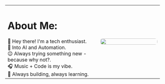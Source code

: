 <table width="100%" style="border: none; border-collapse: collapse; height: 100%;">
  <tr style="border: none;">
    <td width="60%" valign="top" style="border: none; padding-right: 20px;">
      <h1>About Me:</h1>
      👋 Hey there! I'm a tech enthusiast.<br>
      🤖 Into AI and Automation.<br>
      😉 Always trying something new - because why not?.<br>
      🎧 Music + Code is my vibe.<br>
      🚀 Always building, always learning. 
    </td>
    <td width="40%" style="border: none;">
      <div style="display: flex; justify-content: center; align-items: center; height: 100%;">
        <img src="https://media.giphy.com/media/JqmupuTVZYaQX5s094/giphy.gif"
             style="width:100%; max-width:600px; height:auto; border-radius: 8px;">
      </div>
    </td>
  </tr>
</table>

# 🌐 Socials:
[![Discord](https://img.shields.io/badge/Discord-%237289DA.svg?logo=discord&logoColor=white)](https://discord.gg/https://discord.gg/gYM72bXr) [![Instagram](https://img.shields.io/badge/Instagram-%23E4405F.svg?logo=Instagram&logoColor=white)](https://instagram.com/https://www.instagram.com/ruthvik_ar?igsh=dThqa3BycWRvM3hq) [![LinkedIn](https://img.shields.io/badge/LinkedIn-%230077B5.svg?logo=linkedin&logoColor=white)](https://linkedin.com/in/https://www.linkedin.com/in/ruthvik-akula-99106021b/) [![X](https://img.shields.io/badge/X-black.svg?logo=X&logoColor=white)](https://x.com/https://mobile.x.com/ruthvik_0107) [![email](https://img.shields.io/badge/Email-D14836?logo=gmail&logoColor=white)](mailto:ruthvikakula0107@gmail.com)

# 📂 Projects:
<table style="width:100%; border-collapse: collapse;">
  <thead>
    <tr style="background-color:#f2f2f2; text-align:left;">
      <th style="padding:10px;">Project Name</th>
      <th style="padding:10px;">Use Case</th>
      <th style="padding:10px;">Tech Stack</th>
      <th style="padding:10px;">Evaluation Metrics</th>
    </tr>
  </thead>
  <tbody>
    <tr>
      <td style="padding:10px;">[Project 1]</td>
      <td style="padding:10px;">[Use Case]</td>
      <td style="padding:10px;">[Tech Stack]</td>
      <td style="padding:10px;">[Evaluation Metrics]</td>
    </tr>
    <tr>
      <td style="padding:10px;">[Project 2]</td>
      <td style="padding:10px;">[Use Case]</td>
      <td style="padding:10px;">[Tech Stack]</td>
      <td style="padding:10px;">[Evaluation Metrics]</td>
    </tr>
    <tr>
      <td style="padding:10px;">[Project 3]</td>
      <td style="padding:10px;">[Use Case]</td>
      <td style="padding:10px;">[Tech Stack]</td>
      <td style="padding:10px;">[Evaluation Metrics]</td>
    </tr>
    <tr>
      <td style="padding:10px;">[Project 4]</td>
      <td style="padding:10px;">[Use Case]</td>
      <td style="padding:10px;">[Tech Stack]</td>
      <td style="padding:10px;">[Evaluation Metrics]</td>
    </tr>
  </tbody>
</table>

# 📝 Research & Achievements:
<div style="display:flex; justify-content:center; align-items:center; gap:20px;">
  <a href="[Google Drive Link for Research Papers]" target="_blank" style="text-decoration:none; color:#007BFF;"><b>Research Papers</b></a> 
  | 
  <a href="[Google Drive Link for Tech Achievements]" target="_blank" style="text-decoration:none; color:#007BFF;"><b>Tech Achievements</b></a> 
  | 
  <a href="[Google Drive Link for Resume]" target="_blank" style="text-decoration:none; color:#007BFF;"><b>Resume</b></a> 
  | 
  <a href="[Google Drive Link for Cover Letter]" target="_blank" style="text-decoration:none; color:#007BFF;"><b>Cover Letter</b></a> 
</div>

# ✍️ Dev Quotes:
![](https://quotes-github-readme.vercel.app/api?type=horizontal&theme=radical)

# 📂 Review My Work:
You can review my work here 👉 [GitHub Repositories.](https://github.com/ruth0107?tab=repositories)

